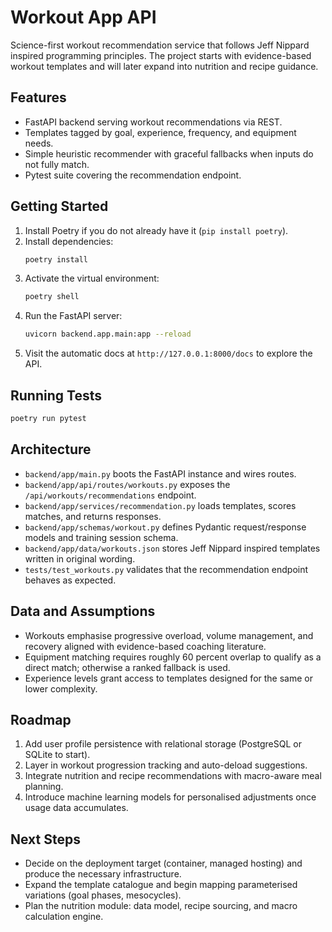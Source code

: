 # Workout App API

Science-first workout recommendation service that follows Jeff Nippard inspired programming principles. The project starts with evidence-based workout templates and will later expand into nutrition and recipe guidance.

## Features
- FastAPI backend serving workout recommendations via REST.
- Templates tagged by goal, experience, frequency, and equipment needs.
- Simple heuristic recommender with graceful fallbacks when inputs do not fully match.
- Pytest suite covering the recommendation endpoint.

## Getting Started
1. Install Poetry if you do not already have it (`pip install poetry`).
2. Install dependencies:
   ```bash
   poetry install
   ```
3. Activate the virtual environment:
   ```bash
   poetry shell
   ```
4. Run the FastAPI server:
   ```bash
   uvicorn backend.app.main:app --reload
   ```
5. Visit the automatic docs at `http://127.0.0.1:8000/docs` to explore the API.

## Running Tests
```bash
poetry run pytest
```

## Architecture
- `backend/app/main.py` boots the FastAPI instance and wires routes.
- `backend/app/api/routes/workouts.py` exposes the `/api/workouts/recommendations` endpoint.
- `backend/app/services/recommendation.py` loads templates, scores matches, and returns responses.
- `backend/app/schemas/workout.py` defines Pydantic request/response models and training session schema.
- `backend/app/data/workouts.json` stores Jeff Nippard inspired templates written in original wording.
- `tests/test_workouts.py` validates that the recommendation endpoint behaves as expected.

## Data and Assumptions
- Workouts emphasise progressive overload, volume management, and recovery aligned with evidence-based coaching literature.
- Equipment matching requires roughly 60 percent overlap to qualify as a direct match; otherwise a ranked fallback is used.
- Experience levels grant access to templates designed for the same or lower complexity.

## Roadmap
1. Add user profile persistence with relational storage (PostgreSQL or SQLite to start).
2. Layer in workout progression tracking and auto-deload suggestions.
3. Integrate nutrition and recipe recommendations with macro-aware meal planning.
4. Introduce machine learning models for personalised adjustments once usage data accumulates.

## Next Steps
- Decide on the deployment target (container, managed hosting) and produce the necessary infrastructure.
- Expand the template catalogue and begin mapping parameterised variations (goal phases, mesocycles).
- Plan the nutrition module: data model, recipe sourcing, and macro calculation engine.
